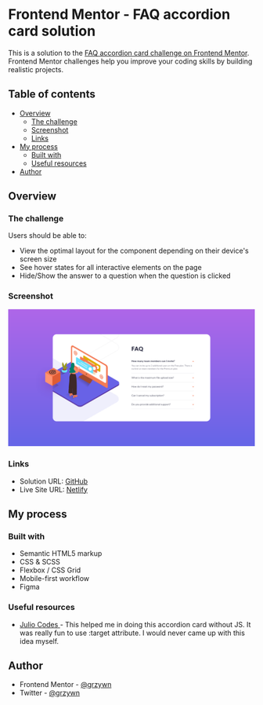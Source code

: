 # Frontend Mentor - FAQ accordion card solution

This is a solution to the [FAQ accordion card challenge on Frontend Mentor](https://www.frontendmentor.io/challenges/faq-accordion-card-XlyjD0Oam). Frontend Mentor challenges help you improve your coding skills by building realistic projects.

## Table of contents

- [Overview](#overview)
  - [The challenge](#the-challenge)
  - [Screenshot](#screenshot)
  - [Links](#links)
- [My process](#my-process)
  - [Built with](#built-with)
  - [Useful resources](#useful-resources)
- [Author](#author)

## Overview

### The challenge

Users should be able to:

- View the optimal layout for the component depending on their device's screen size
- See hover states for all interactive elements on the page
- Hide/Show the answer to a question when the question is clicked

### Screenshot

![](./screenshot.png)

### Links

- Solution URL: [GitHub](https://github.com/GrzywN/faq-accordion-card-main)
- Live Site URL: [Netlify](https://heroic-tulumba-908749.netlify.app/)

## My process

### Built with

- Semantic HTML5 markup
- CSS & SCSS
- Flexbox / CSS Grid
- Mobile-first workflow
- Figma

### Useful resources

- [ Julio Codes ](https://www.youtube.com/watch?v=MXrtXg1kpVs) - This helped me in doing this accordion card without JS. It was really fun to use :target attribute. I would never came up with this idea myself.

## Author

- Frontend Mentor - [@grzywn](https://www.frontendmentor.io/profile/grzywn)
- Twitter - [@grzywn](https://www.twitter.com/grzywn)
